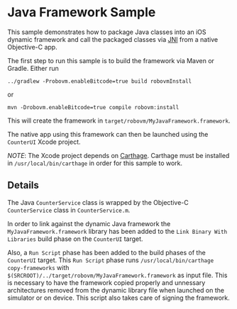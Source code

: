# Java Framework Sample

This sample demonstrates how to package Java classes into an iOS dynamic
framework and call the packaged classes via
[JNI](http://docs.oracle.com/javase/8/docs/technotes/guides/jni/) from a
native Objective-C app.

The first step to run this sample is to build the framework via Maven or Gradle. Either run
```
../gradlew -Probovm.enableBitcode=true build robovmInstall
```
or
```
mvn -Drobovm.enableBitcode=true compile robovm:install
```

This will create the framework in `target/robovm/MyJavaFramework.framework`.

The native app using this framework can then be launched using the `CounterUI`
Xcode project.

*NOTE*: The Xcode project depends on
[Carthage](https://github.com/Carthage/Carthage). Carthage must be installed
in `/usr/local/bin/carthage` in order for this sample to work.

## Details

The Java `CounterService` class is wrapped by the Objective-C `CounterService`
class in `CounterService.m`.

In order to link against the dynamic Java framework the
`MyJavaFramework.framework` library has been added to the `Link Binary With
Libraries` build phase on the `CounterUI` target.

Also, a `Run Script` phase has been added to the build phases of the
`CounterUI` target. This `Run Script` phase runs `/usr/local/bin/carthage
copy-frameworks` with `$(SRCROOT)/../target/robovm/MyJavaFramework.framework`
as input file. This is necessary to have the framework copied properly and
unnessary architectures removed from the dynamic library file when launched on
the simulator or on device. This script also takes care of signing the
framework.
